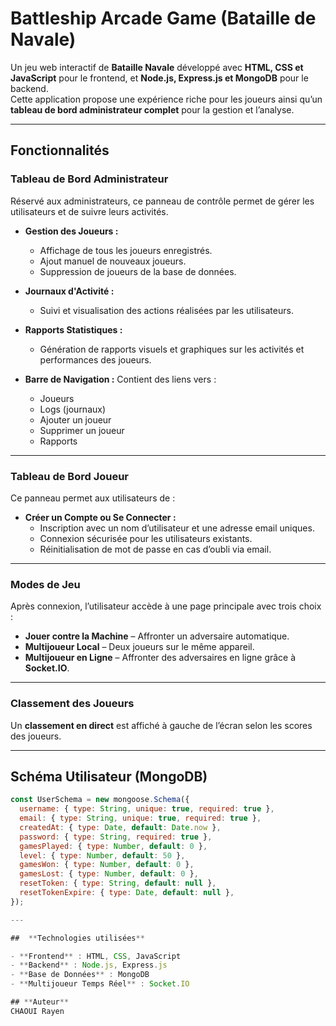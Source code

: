 # Battleship Arcade Game (Bataille de Navale)

Un jeu web interactif de **Bataille Navale** développé avec **HTML, CSS et JavaScript** pour le frontend, et **Node.js, Express.js et MongoDB** pour le backend.  
Cette application propose une expérience riche pour les joueurs ainsi qu’un **tableau de bord administrateur complet** pour la gestion et l’analyse.

---

##  Fonctionnalités

###  Tableau de Bord Administrateur

Réservé aux administrateurs, ce panneau de contrôle permet de gérer les utilisateurs et de suivre leurs activités.

- **Gestion des Joueurs :**
  - Affichage de tous les joueurs enregistrés.
  - Ajout manuel de nouveaux joueurs.
  - Suppression de joueurs de la base de données.

- **Journaux d'Activité :**
  - Suivi et visualisation des actions réalisées par les utilisateurs.

- **Rapports Statistiques :**
  - Génération de rapports visuels et graphiques sur les activités et performances des joueurs.

- **Barre de Navigation :**
  Contient des liens vers :
  - Joueurs
  - Logs (journaux)
  - Ajouter un joueur
  - Supprimer un joueur
  - Rapports

---

###  Tableau de Bord Joueur

Ce panneau permet aux utilisateurs de :

- **Créer un Compte ou Se Connecter :**
  - Inscription avec un nom d’utilisateur et une adresse email uniques.
  - Connexion sécurisée pour les utilisateurs existants.
  - Réinitialisation de mot de passe en cas d’oubli via email.

---

###  Modes de Jeu

Après connexion, l’utilisateur accède à une page principale avec trois choix :

- **Jouer contre la Machine** – Affronter un adversaire automatique.
- **Multijoueur Local** – Deux joueurs sur le même appareil.
- **Multijoueur en Ligne** – Affronter des adversaires en ligne grâce à **Socket.IO**.

---

###  Classement des Joueurs

Un **classement en direct** est affiché à gauche de l’écran selon les scores des joueurs.

---

##  Schéma Utilisateur (MongoDB)

```js
const UserSchema = new mongoose.Schema({
  username: { type: String, unique: true, required: true },
  email: { type: String, unique: true, required: true },
  createdAt: { type: Date, default: Date.now },
  password: { type: String, required: true },
  gamesPlayed: { type: Number, default: 0 },
  level: { type: Number, default: 50 },
  gamesWon: { type: Number, default: 0 },
  gamesLost: { type: Number, default: 0 },
  resetToken: { type: String, default: null },
  resetTokenExpire: { type: Date, default: null },
});

--- 

##  **Technologies utilisées**

- **Frontend** : HTML, CSS, JavaScript
- **Backend** : Node.js, Express.js
- **Base de Données** : MongoDB
- **Multijoueur Temps Réel** : Socket.IO

## **Auteur**
CHAOUI Rayen